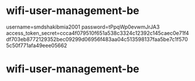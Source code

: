 # wifi-user-management-be

username=smdshakibmia2001
password=tPpqWp0evwmJrJA3
access_token_secret=ccca4f079510f651a538c3324c12392c145caec0e71f4df703eb8772129352bec09299d06956f483aa04c513598137faa5be7c1f5705c50f771afa49eee05662
# wifi-user-management-be

